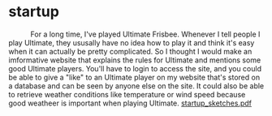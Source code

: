 # startup

&nbsp;&nbsp;&nbsp;&nbsp;&nbsp;&nbsp;&nbsp;&nbsp;&nbsp;&nbsp;
For a long time, I've played Ultimate Frisbee. Whenever I tell people I play Ultimate, they ususally have no idea how to play it and think it's easy when it can actually be pretty complicated. So I thought I would make an imformative website that explains the rules for Ultimate and mentions some good Ultimate players. You'll have to login to access the site, and you could be able to give a "like" to an Ultimate player on my website that's stored on a database and can be seen by anyone else on the site. It could also be able to retrieve weather conditions like temperature or wind speed because good weatheer is important when playing Ultimate.
[startup_sketches.pdf](https://github.com/reesberrett/startup/files/11438421/startup_sketches.pdf)
